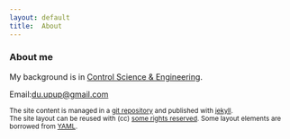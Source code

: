 ```yaml
---
layout: default
title:  About
---
```



### About me 

My background is in [Control Science & Engineering](http://baike.baidu.com/view/3316802.htm?fr=aladdin).

Email:du.upup@gmail.com


<small class="meta final">
The site content is managed in a
<a href="http://github.com/dy2012/dy2012.github.io">git repository</a>
and published with <a href="http://jekyllrb.com">jekyll</a>.
<br/>The site layout can be reused with (cc)
<a href="http://creativecommons.org/licenses/by-sa/3.0/">some rights reserved</a>.
Some layout elements are borrowed from <a href="http://www.yaml.de/en/">YAML</a>.
</small>

